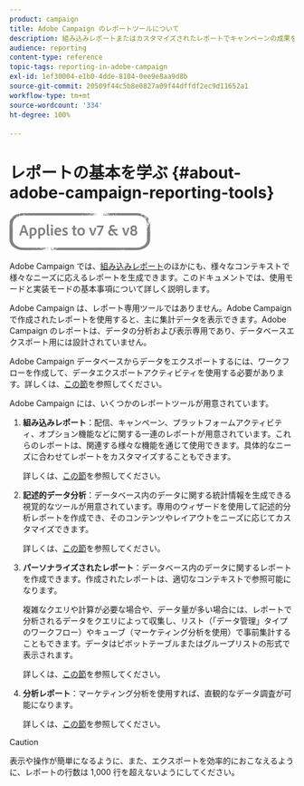 ```yaml
---
product: campaign
title: Adobe Campaign のレポートツールについて
description: 組み込みレポートまたはカスタマイズされたレポートでキャンペーンの成果を分析します。
audience: reporting
content-type: reference
topic-tags: reporting-in-adobe-campaign
exl-id: 1ef30004-e1b0-4dde-8104-0ee9e8aa9d8b
source-git-commit: 20509f44c5b8e0827a09f44dffdf2ec9d11652a1
workflow-type: tm+mt
source-wordcount: '334'
ht-degree: 100%

---
```


# レポートの基本を学ぶ {#about-adobe-campaign-reporting-tools}

![](../../assets/common.svg)

Adobe Campaign では、[組み込みレポート](../../reporting/using/about-campaign-built-in-reports.md)のほかにも、様々なコンテキストで様々なニーズに応えるレポートを生成できます。このドキュメントでは、使用モードと実装モードの基本事項について詳しく説明します。

Adobe Campaign は、レポート専用ツールではありません。Adobe Campaign で作成されたレポートを使用すると、主に集計データを表示できます。Adobe Campaign のレポートは、データの分析および表示専用であり、データベースエクスポート用には設計されていません。

Adobe Campaign データベースからデータをエクスポートするには、ワークフローを作成して、データエクスポートアクティビティを使用する必要があります。詳しくは、[この節](../../workflow/using/about-action-activities.md)を参照してください。

Adobe Campaign には、いくつかのレポートツールが用意されています。

1. **組み込みレポート**：配信、キャンペーン、プラットフォームアクティビティ、オプション機能などに関する一連のレポートが用意されています。これらのレポートは、関連する様々な機能を通じて使用できます。具体的なニーズに合わせてレポートをカスタマイズすることもできます。

   詳しくは、[この節](../../reporting/using/about-campaign-built-in-reports.md)を参照してください。

1. **記述的データ分析**：データベース内のデータに関する統計情報を生成できる視覚的なツールが用意されています。専用のウィザードを使用して記述的分析レポートを作成でき、そのコンテンツやレイアウトをニーズに応じてカスタマイズできます。

   詳しくは、[この節](../../reporting/using/about-descriptive-analysis.md)を参照してください。

1. **パーソナライズされたレポート**：データベース内のデータに関するレポートを作成できます。作成されたレポートは、適切なコンテキストで参照可能になります。

   複雑なクエリや計算が必要な場合や、データ量が多い場合には、レポートで分析されるデータをクエリによって収集し、リスト（「データ管理」タイプのワークフロー）やキューブ（マーケティング分析を使用）で事前集計することもできます。データはピボットテーブルまたはグループリストの形式で表示されます。

   詳しくは、[この節](../../reporting/using/about-reports-creation-in-campaign.md)を参照してください。

1. **分析レポート**：マーケティング分析を使用すれば、直観的なデータ調査が可能になります。

   詳しくは、[この節](../../reporting/using/about-cubes.md)を参照してください。

>[!CAUTION]
>
>表示や操作が簡単になるように、また、エクスポートを効率的におこなえるように、レポートの行数は 1,000 行を超えないようにしてください。
